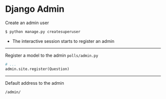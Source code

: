 # Django Admin

Create an admin user
```sh
$ python manage.py createsuperuser
```
* The interactive session starts to register an admin

---

Register a model to the admin
`polls/admin.py`
```python
# ...
admin.site.register(Question)
```

---

Default address to the admin
```
/admin/
```


